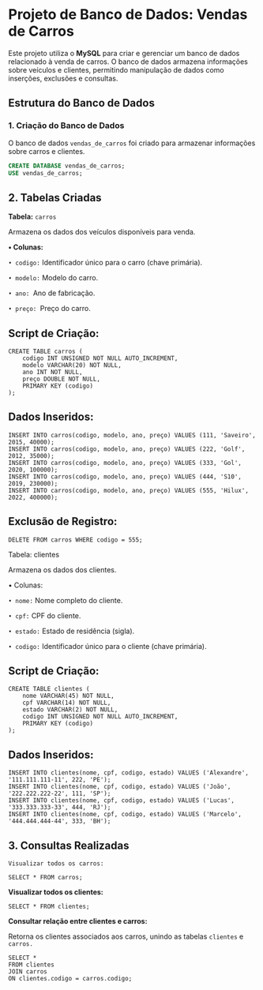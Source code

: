 # Projeto de Banco de Dados: Vendas de Carros

Este projeto utiliza o **MySQL** para criar e gerenciar um banco de dados relacionado à venda de carros. O banco de dados armazena informações sobre veículos e clientes, permitindo manipulação de dados como inserções, exclusões e consultas.

## Estrutura do Banco de Dados

### 1. Criação do Banco de Dados
O banco de dados `vendas_de_carros` foi criado para armazenar informações sobre carros e clientes.

```sql
CREATE DATABASE vendas_de_carros;
USE vendas_de_carros;
```

<h2>2. Tabelas Criadas</h2>

<p><b>Tabela:</b> <code>carros</code></p>
<p>Armazena os dados dos veículos disponíveis para venda.</p>

<p><b>• Colunas:</b></p>

<p><code>• codigo:</code> Identificador único para o carro (chave primária).</p>
<p><code>• modelo:</code> Modelo do carro.</p>
<p><code>• ano: </code>Ano de fabricação.</p>
<p><code>• preço: </code>Preço do carro.</p>

<h2>Script de Criação:</h2>

```
CREATE TABLE carros (
    codigo INT UNSIGNED NOT NULL AUTO_INCREMENT,
    modelo VARCHAR(20) NOT NULL,
    ano INT NOT NULL,
    preço DOUBLE NOT NULL,
    PRIMARY KEY (codigo)
);
```

<h2>Dados Inseridos:</h2>

```
INSERT INTO carros(codigo, modelo, ano, preço) VALUES (111, 'Saveiro', 2015, 40000);
INSERT INTO carros(codigo, modelo, ano, preço) VALUES (222, 'Golf', 2012, 35000);
INSERT INTO carros(codigo, modelo, ano, preço) VALUES (333, 'Gol', 2020, 100000);
INSERT INTO carros(codigo, modelo, ano, preço) VALUES (444, 'S10', 2019, 230000);
INSERT INTO carros(codigo, modelo, ano, preço) VALUES (555, 'Hilux', 2022, 400000);

```

<h2>Exclusão de Registro:</h2>

```
DELETE FROM carros WHERE codigo = 555;
```



<p><b></b> <code></code></p>
Tabela: clientes

<p></p>
Armazena os dados dos clientes.

<p><b></b></p>
• Colunas:

<p><code>• nome:</code> Nome completo do cliente.</p>
<p><code>• cpf:</code> CPF do cliente.</p>

<p><code>• estado:</code>  Estado de residência (sigla).</p>
<p><code>• codigo:</code>  Identificador único para o cliente (chave primária).</p>
 
<h2>Script de Criação:</h2>

```
CREATE TABLE clientes (
    nome VARCHAR(45) NOT NULL,
    cpf VARCHAR(14) NOT NULL,
    estado VARCHAR(2) NOT NULL,
    codigo INT UNSIGNED NOT NULL AUTO_INCREMENT,
    PRIMARY KEY (codigo)
);
```

<h2>Dados Inseridos:</h2>

```
INSERT INTO clientes(nome, cpf, codigo, estado) VALUES ('Alexandre', '111.111.111-11', 222, 'PE');
INSERT INTO clientes(nome, cpf, codigo, estado) VALUES ('João', '222.222.222-22', 111, 'SP');
INSERT INTO clientes(nome, cpf, codigo, estado) VALUES ('Lucas', '333.333.333-33', 444, 'RJ');
INSERT INTO clientes(nome, cpf, codigo, estado) VALUES ('Marcelo', '444.444.444-44', 333, 'BH');
```

<h2>3. Consultas Realizadas</h2>

<p><code>Visualizar todos os carros:</code></p>

```
SELECT * FROM carros;

```

<p><b>Visualizar todos os clientes:</b></p>

```
SELECT * FROM clientes;
```


<p><b>Consultar relação entre clientes e carros:</b></p>

<p>Retorna os clientes associados aos carros, unindo as tabelas <code>clientes</code> e <code>carros.</code></p>

```
SELECT * 
FROM clientes 
JOIN carros 
ON clientes.codigo = carros.codigo;
```
